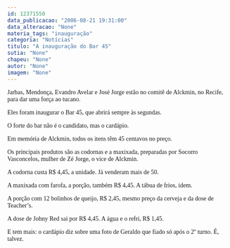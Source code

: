 ```yaml
---
id: 12371550
data_publicacao: "2006-08-21 19:31:00"
data_alteracao: "None"
materia_tags: "inauguração"
categoria: "Notícias"
titulo: "A inauguração do Bar 45"
sutia: "None"
chapeu: "None"
autor: "None"
imagem: "None"
---
```

<p><P><FONT face=Verdana>Jarbas, Mendonça, Evandro Avelar e José Jorge estão no comitê de Alckmin, no Recife, para dar uma força ao tucano.</FONT></P></p>
<p><P><FONT face=Verdana>Eles foram inaugurar o Bar 45, que abrirá sempre às segundas.</FONT></P></p>
<p><P><FONT face=Verdana>O forte do bar não é o candidato, mas o cardápio.</p>
<p> </FONT></P></p>
<p><P><FONT face=Verdana>Em memória de Alckmin, todos os itens têm 45 centavos no preço.</FONT></P></p>
<p><P><FONT face=Verdana>Os principais produtos são as codornas e a maxixada, preparadas por Socorro Vasconcelos, mulher de Zé Jorge, o vice de Alckmin.</FONT></P></p>
<p><P><FONT face=Verdana>A codorna custa R$ 4,45, a unidade. Já venderam mais de 50.</FONT></P></p>
<p><P><FONT face=Verdana>A maxixada com farofa, a porção, também R$ 4,45. A tábua de frios, idem.</FONT></P></p>
<p><P><FONT face=Verdana>A porção com 12 bolinhos de queijo, R$ 2,45, mesmo preço da cerveja e da dose de Teacher’s.</FONT></P></p>
<p><P><FONT face=Verdana>A dose de Johny Red sai por R$ 4,45. A água e o refri, R$ 1,45.</FONT></P></p>
<p><P><FONT face=Verdana>E tem mais: o cardápio diz sobre uma foto de Geraldo que fiado só após o 2º turno. </FONT><FONT face=Verdana>É, talvez.</FONT></P> </p>
